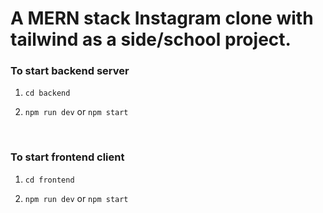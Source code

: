 # A MERN stack Instagram clone with tailwind as a side/school project.

### To start backend server
1. ```cd backend```  

2. ```npm run dev``` or ```npm start```
<br>

### To start frontend client
1. ```cd frontend```  

2. ```npm run dev``` or ```npm start```

